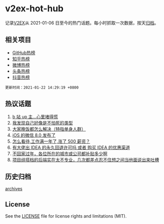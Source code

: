 # v2ex-hot-hub

 记录[V2EX](https://www.v2ex.com/)从 2021-01-06 日至今的热门话题。每小时抓取一次数据，按天[归档](archives)。
 
 ## 相关项目

- [GitHub热榜](https://github.com/lonnyzhang423/github-hot-hub)
- [知乎热榜](https://github.com/lonnyzhang423/zhihu-hot-hub)
- [微博热榜](https://github.com/lonnyzhang423/weibo-hot-hub)
- [头条热榜](https://github.com/lonnyzhang423/toutiao-hot-hub)
- [抖音热榜](https://github.com/lonnyzhang423/douyin-hot-hub)


 `更新时间：2021-01-22 14:29:19 +0800`

## 热议话题

1. [b 站 up 主...心里堵得慌](https://www.v2ex.com/t/747217)
1. [我发现自己好像是不怕死的类型](https://www.v2ex.com/t/747083)
1. [大家晚饭都怎么解决（特指单身人群）](https://www.v2ex.com/t/747115)
1. [iOS 的微信 8.0 发布了](https://www.v2ex.com/t/747150)
1. [怎么看待,工作满一年了,涨了 500 薪资？](https://www.v2ex.com/t/747298)
1. [有大佬出 IDEA 的永久回退许可吗 或者 购买 IDEA 的优惠渠道](https://www.v2ex.com/t/747060)
1. [不回家过年，各位所在的城市或公司都补贴多少啊](https://www.v2ex.com/t/747246)
1. [项目组搭档的后端实在太不专业，几次都差点忍不住想之间当他面说出来吐槽](https://www.v2ex.com/t/747316)

## 历史归档

[archives](archives)

## License

See the [LICENSE](LICENSE) file for license rights and limitations (MIT).
